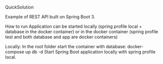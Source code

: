 
QuickSolution

Example of REST API built on Spring Boot 3.

How to run
Application can be started locally (spring profile local + database in the docker container)
or in the docker container (spring profile test and both database and app are docker containers)

Locally:
In the root folder start the container with database:
docker-compose up db -d
Start Spring Boot application locally with spring profile local.
